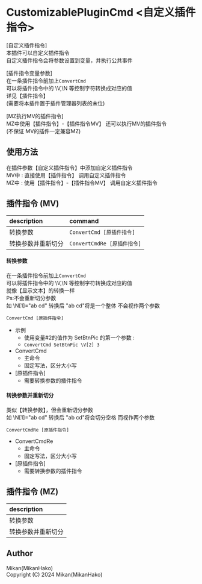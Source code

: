 # CustomizablePluginCmd <自定义插件指令>

[自定义插件指令]  
本插件可以自定义插件指令  
自定义插件指令会将参数设置到变量，并执行公共事件  

[插件指令变量参数]  
在一条插件指令前加上`ConvertCmd`  
可以将插件指令中的 \V,\N 等控制字符转换成对应的值  
详见【插件指令】  
(需要将本插件置于插件管理器列表的末位)  

[MZ执行MV的插件指令]  
MZ中使用【插件指令】-【插件指令MV】 还可以执行MV的插件指令  
(不保证 MV的插件一定兼容MZ)  


## 使用方法

在插件参数【自定义插件指令】中添加自定义插件指令  
MV中 : 直接使用【插件指令】 调用自定义插件指令  
MZ中 : 使用【插件指令】-【插件指令MV】 调用自定义插件指令  


## 插件指令 (MV)

| description           | command                      |
| :-------------------- | :--------------------------- |
| 转换参数             | `ConvertCmd [原插件指令]`  |
| 转换参数并重新切分 | `ConvertCmdRe [原插件指令]` |

#### 转换参数
在一条插件指令前加上`ConvertCmd`  
可以将插件指令中的 \V,\N 等控制字符转换成对应的值  
就像【显示文本】的转换一样  
Ps:不会重新切分参数  
   如 \N[1]="ab cd" 转换后 "ab cd"将是一个整体 不会视作两个参数  

`ConvertCmd [原插件指令]`
  + 示例
    * 使用变量#2的值作为 SetBtnPic 的第一个参数 :
    * `ConvertCmd SetBtnPic \V[2] 3`
  + ConvertCmd
    - 主命令
    - 固定写法，区分大小写
  + [原插件指令]
    - 需要转换参数的插件指令

#### 转换参数并重新切分
类似【转换参数】，但会重新切分参数  
如 \N[1]="ab cd" 转换后 "ab cd"将会切分空格 而视作两个参数  

`ConvertCmdRe [原插件指令]`
  + ConvertCmdRe
    - 主命令
    - 固定写法，区分大小写
  + [原插件指令]
    - 需要转换参数的插件指令


## 插件指令 (MZ)

| description        |
| :----------------- |
| 转换参数           |
| 转换参数并重新切分 |


## Author
Mikan(MikanHako)  
Copyright (C) 2024 Mikan(MikanHako)  
